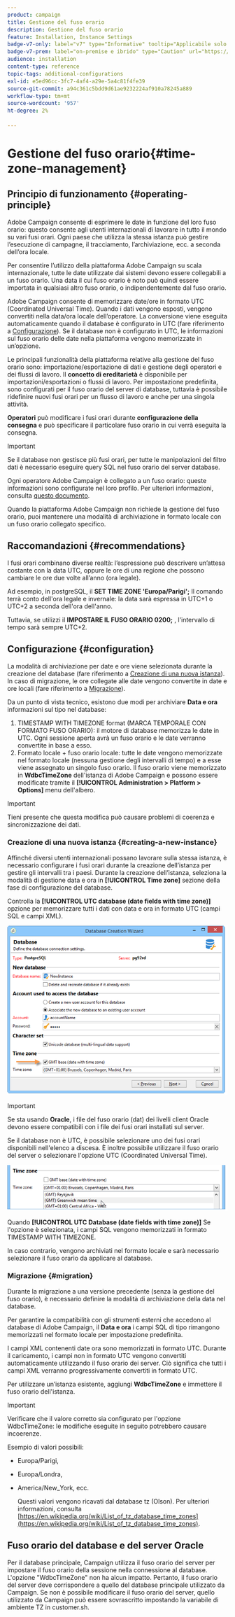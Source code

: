 ```yaml
---
product: campaign
title: Gestione del fuso orario
description: Gestione del fuso orario
feature: Installation, Instance Settings
badge-v7-only: label="v7" type="Informative" tooltip="Applicabile solo a Campaign Classic v7"
badge-v7-prem: label="on-premise e ibrido" type="Caution" url="https://experienceleague.adobe.com/docs/campaign-classic/using/installing-campaign-classic/architecture-and-hosting-models/hosting-models-lp/hosting-models.html?lang=it" tooltip="Applicabile solo alle distribuzioni on-premise e ibride"
audience: installation
content-type: reference
topic-tags: additional-configurations
exl-id: e5ed96cc-3fc7-4af4-a29e-5a4c81f4fe39
source-git-commit: a94c361c5bdd9d61ae9232224af910a78245a889
workflow-type: tm+mt
source-wordcount: '957'
ht-degree: 2%

---
```


# Gestione del fuso orario{#time-zone-management}



## Principio di funzionamento {#operating-principle}

Adobe Campaign consente di esprimere le date in funzione del loro fuso orario: questo consente agli utenti internazionali di lavorare in tutto il mondo su vari fusi orari. Ogni paese che utilizza la stessa istanza può gestire l’esecuzione di campagne, il tracciamento, l’archiviazione, ecc. a seconda dell’ora locale.

Per consentire l’utilizzo della piattaforma Adobe Campaign su scala internazionale, tutte le date utilizzate dai sistemi devono essere collegabili a un fuso orario. Una data il cui fuso orario è noto può quindi essere importata in qualsiasi altro fuso orario, o indipendentemente dal fuso orario.

Adobe Campaign consente di memorizzare date/ore in formato UTC (Coordinated Universal Time). Quando i dati vengono esposti, vengono convertiti nella data/ora locale dell’operatore. La conversione viene eseguita automaticamente quando il database è configurato in UTC (fare riferimento a [Configurazione](#configuration)). Se il database non è configurato in UTC, le informazioni sul fuso orario delle date nella piattaforma vengono memorizzate in un’opzione.

Le principali funzionalità della piattaforma relative alla gestione del fuso orario sono: importazione/esportazione di dati e gestione degli operatori e dei flussi di lavoro. Il **concetto di ereditarietà** è disponibile per importazioni/esportazioni o flussi di lavoro. Per impostazione predefinita, sono configurati per il fuso orario del server di database, tuttavia è possibile ridefinire nuovi fusi orari per un flusso di lavoro e anche per una singola attività.

**Operatori** può modificare i fusi orari durante **configurazione della consegna** e può specificare il particolare fuso orario in cui verrà eseguita la consegna.

>[!IMPORTANT]
>
>Se il database non gestisce più fusi orari, per tutte le manipolazioni del filtro dati è necessario eseguire query SQL nel fuso orario del server database.

Ogni operatore Adobe Campaign è collegato a un fuso orario: queste informazioni sono configurate nel loro profilo. Per ulteriori informazioni, consulta [questo documento](../../platform/using/access-management.md).

Quando la piattaforma Adobe Campaign non richiede la gestione del fuso orario, puoi mantenere una modalità di archiviazione in formato locale con un fuso orario collegato specifico.

## Raccomandazioni {#recommendations}

I fusi orari combinano diverse realtà: l’espressione può descrivere un’attesa costante con la data UTC, oppure le ore di una regione che possono cambiare le ore due volte all’anno (ora legale).

Ad esempio, in postgreSQL, il **SET TIME ZONE &#39;Europa/Parigi&#39;;** Il comando terrà conto dell&#39;ora legale e invernale: la data sarà espressa in UTC+1 o UTC+2 a seconda dell&#39;ora dell&#39;anno.

Tuttavia, se utilizzi il **IMPOSTARE IL FUSO ORARIO 0200;** , l&#39;intervallo di tempo sarà sempre UTC+2.

## Configurazione {#configuration}

La modalità di archiviazione per date e ore viene selezionata durante la creazione del database (fare riferimento a [Creazione di una nuova istanza](#creating-a-new-instance)). In caso di migrazione, le ore collegate alle date vengono convertite in date e ore locali (fare riferimento a [Migrazione](#migration)).

Da un punto di vista tecnico, esistono due modi per archiviare **Data e ora** informazioni sul tipo nel database:

1. TIMESTAMP WITH TIMEZONE format (MARCA TEMPORALE CON FORMATO FUSO ORARIO): il motore di database memorizza le date in UTC. Ogni sessione aperta avrà un fuso orario e le date verranno convertite in base a esso.
1. Formato locale + fuso orario locale: tutte le date vengono memorizzate nel formato locale (nessuna gestione degli intervalli di tempo) e a esse viene assegnato un singolo fuso orario. Il fuso orario viene memorizzato in **WdbcTimeZone** dell&#39;istanza di Adobe Campaign e possono essere modificate tramite il **[!UICONTROL Administration > Platform > Options]** menu dell&#39;albero.

>[!IMPORTANT]
>
>Tieni presente che questa modifica può causare problemi di coerenza e sincronizzazione dei dati.

### Creazione di una nuova istanza {#creating-a-new-instance}

Affinché diversi utenti internazionali possano lavorare sulla stessa istanza, è necessario configurare i fusi orari durante la creazione dell’istanza per gestire gli intervalli tra i paesi. Durante la creazione dell’istanza, seleziona la modalità di gestione data e ora in **[!UICONTROL Time zone]** sezione della fase di configurazione del database.

Controlla la **[!UICONTROL UTC database (date fields with time zone)]** opzione per memorizzare tutti i dati con data e ora in formato UTC (campi SQL e campi XML).

![](assets/install_wz_select_utc_option.png)

>[!IMPORTANT]
>
>Se sta usando **Oracle**, i file del fuso orario (dat) dei livelli client Oracle devono essere compatibili con i file dei fusi orari installati sul server.

Se il database non è UTC, è possibile selezionare uno dei fusi orari disponibili nell&#39;elenco a discesa. È inoltre possibile utilizzare il fuso orario del server o selezionare l&#39;opzione UTC (Coordinated Universal Time).

![](assets/install_wz_unselect_utc_option.png)

Quando **[!UICONTROL UTC Database (date fields with time zone)]** Se l&#39;opzione è selezionata, i campi SQL vengono memorizzati in formato TIMESTAMP WITH TIMEZONE.

In caso contrario, vengono archiviati nel formato locale e sarà necessario selezionare il fuso orario da applicare al database.

### Migrazione {#migration}

Durante la migrazione a una versione precedente (senza la gestione del fuso orario), è necessario definire la modalità di archiviazione della data nel database.

Per garantire la compatibilità con gli strumenti esterni che accedono al database di Adobe Campaign, il **Data e ora** i campi SQL di tipo rimangono memorizzati nel formato locale per impostazione predefinita.

I campi XML contenenti date ora sono memorizzati in formato UTC. Durante il caricamento, i campi non in formato UTC vengono convertiti automaticamente utilizzando il fuso orario dei server. Ciò significa che tutti i campi XML verranno progressivamente convertiti in formato UTC.

Per utilizzare un’istanza esistente, aggiungi **WdbcTimeZone** e immettere il fuso orario dell&#39;istanza.

>[!IMPORTANT]
>
>Verificare che il valore corretto sia configurato per l&#39;opzione WdbcTimeZone: le modifiche eseguite in seguito potrebbero causare incoerenze.

Esempio di valori possibili:

* Europa/Parigi,
* Europa/Londra,
* America/New_York, ecc.

  Questi valori vengono ricavati dal database tz (Olson). Per ulteriori informazioni, consulta [https://en.wikipedia.org/wiki/List_of_tz_database_time_zones](https://en.wikipedia.org/wiki/List_of_tz_database_time_zones).

## Fuso orario del database e del server Oracle

Per il database principale, Campaign utilizza il fuso orario del server per impostare il fuso orario della sessione nella connessione al database. L&#39;opzione &quot;WdbcTimeZone&quot; non ha alcun impatto. Pertanto, il fuso orario del server deve corrispondere a quello del database principale utilizzato da Campaign. Se non è possibile modificare il fuso orario del server, quello utilizzato da Campaign può essere sovrascritto impostando la variabile di ambiente TZ in customer.sh.